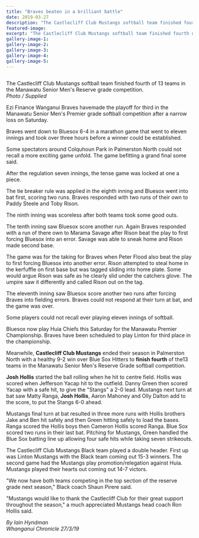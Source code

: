 ```yaml
---
title: "Braves beaten in a brilliant battle"
date: 2019-03-27
description: "The Castlecliff Club Mustangs softball team finished fourth of 13 teams in the Manawatu Senior Men's Reserve grade..."
featured-image: 
excerpt: "The Castlecliff Club Mustangs softball team finished fourth of 13 teams in the Manawatu Senior Men's Reserve grade competition."
gallery-image-1: 
gallery-image-2: 
gallery-image-3: 
gallery-image-4: 
gallery-image-5: 
---
```


<p><span><img src="https://i.prcdn.co/img?regionKey=H%2fP06B2NtYN7Hpsm%2bl5BPg%3d%3d" alt="" /></span></p>
<p><span>The Castlecliff Club Mustangs softball team finished fourth of 13 teams in the Manawatu Senior Men's Reserve grade competition.<br /><em>Photo / Supplied</em></span></p>
<p class="element element-paragraph">Ezi Finance Wanganui Braves havemade the playoff for third in the Manawatu Senior Men's Premier grade softball competition after a narrow loss on Saturday.</p>
<p class="element element-paragraph">Braves went down to Bluesox 6-4 in a marathon game that went to eleven innings and took over three hours before a winner could be established.</p>
<p class="element element-paragraph">Some spectators around Colquhoun Park in Palmerston North could not recall a more exciting game unfold. The game befitting a grand final some said.</p>
<p class="element element-paragraph">After the regulation seven innings, the tense game was locked at one a piece.</p>
<p class="element element-paragraph">The tie breaker rule was applied in the eighth inning and Bluesox went into bat first, scoring two runs. Braves responded with two runs of their own to Paddy Steele and Toby Rison.</p>
<p class="element element-paragraph">The ninth inning was scoreless after both teams took some good outs.</p>
<p class="element element-paragraph">The tenth inning saw Bluesox score another run. Again Braves responded with a run of there own to Marama Savage after Rison beat the play to first forcing Bluesox into an error. Savage was able to sneak home and Rison made second base.</p>
<p class="element element-paragraph">The game was for the taking for Braves when Peter Flood also beat the play to first forcing Bluesox into another error. Rison attempted to steal home in the kerfuffle on first base but was tagged sliding into home plate. Some would argue Rison was safe as he clearly slid under the catchers glove. The umpire saw it differently and called Rison out on the tag.</p>
<p class="element element-paragraph">The eleventh inning saw Bluesox score another two runs after forcing Braves into fielding errors. Braves could not respond at their turn at bat, and the game was over.</p>
<p class="element element-paragraph">Some players could not recall ever playing eleven innings of softball.</p>
<p class="element element-paragraph">Bluesox now play Huia Chiefs this Saturday for the Manawatu Premier Championship. Braves have been scheduled to play Linton for third place in the championship.</p>
<p class="element element-paragraph">Meanwhile, <strong>Castlecliff Club Mustangs</strong> ended their season in Palmerston North with a healthy 9-2 win over Blue Sox Hitters to <strong>finish fourth</strong> of the13 teams in the Manawatu Senior Men's Reserve Grade softball competition.</p>
<p class="element element-paragraph"><strong>Josh Hollis</strong> started the ball rolling when he hit to centre field. Hollis was scored when Jefferson Yacap hit to the outfield. Danny Green then scored Yacap with a safe hit, to give the "Stangs" a 2-0 lead. Mustangs next turn at bat saw Matty Ranga, <strong>Josh Hollis</strong>, Aaron Mahoney and Olly Dalton add to the score, to put the Stangs 6-0 ahead.</p>
<p class="element element-paragraph">Mustangs final turn at bat resulted in three more runs with Hollis brothers Jake and Ben hit safely and then Green hitting safely to load the bases. Ranga scored the Hollis boys then Cameron Hollis scored Ranga. Blue Sox scored two runs in their last bat. Pitching for Mustangs, Green handled the Blue Sox batting line up allowing four safe hits while taking seven strikeouts.</p>
<p class="element element-paragraph">The Castlecliff Club Mustangs Black team played a double header. First up was Linton Mustangs with the Black team coming out 15-3 winners. The second game had the Mustangs play promotion/relegation against Huia. Mustangs played their hearts out coming out 14-7 victors.</p>
<p class="element element-paragraph">"We now have both teams competing in the top section of the reserve grade next season," Black coach Shaun Pirere said.</p>
<p class="element element-paragraph">"Mustangs would like to thank the Castlecliff Club for their great support throughout the season," a much appreciated Mustangs head coach Ron Hollis said.</p>
<p class="element element-paragraph"><em>By Iain Hyndman</em><br /><em>Whanganui Chronicle 27/3/19</em></p>

